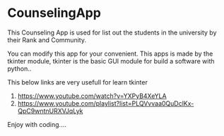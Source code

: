# CounselingApp
This Counseling App is used for list out the students in the university by their Rank and Community.

You can modify this app for your convenient. This apps is made by the tkinter module, tkinter is the basic GUI module for build  a software with python..

This below links are very usefull for learn tkinter
  1. https://www.youtube.com/watch?v=YXPyB4XeYLA
  2. https://www.youtube.com/playlist?list=PLQVvvaa0QuDclKx-QpC9wntnURXVJqLyk
  
Enjoy with coding....
